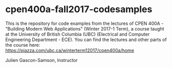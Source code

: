 # cpen400a-fall2017-codesamples

This is the repository for code examples from the lectures of CPEN 400A - "Building Modern Web Applications" (Winter 2017-1 Term), a course taught at the University of British Columbia (UBC) (Electrical and Computer Engineering Department - ECE). You can find the lectures and other parts of the course here: https://piazza.com/ubc.ca/winterterm12017/cpen400a/home

Julien Gascon-Samson, Instructor
